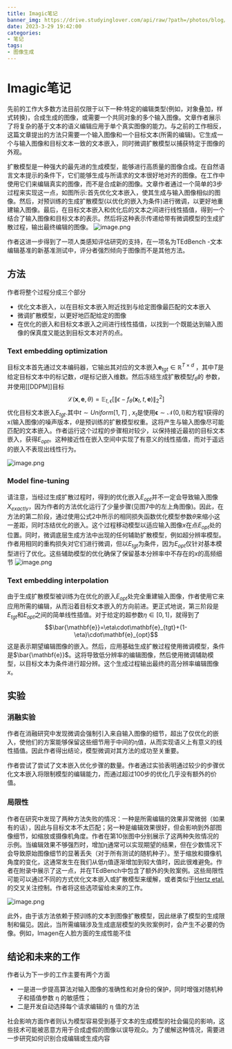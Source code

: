 ```yaml
---
title: Imagic笔记
banner_img: https://drive.studyinglover.com/api/raw/?path=/photos/blog/background/1679397008541.png
date: 2023-3-29 19:42:00
categories:
- 笔记
tags:
- 图像生成
---
```

# Imagic笔记
先前的工作大多数方法目前仅限于以下一种:特定的编辑类型(例如，对象叠加，样式转换)，合成生成的图像，或需要一个共同对象的多个输入图像。文章作者展示了将复杂的基于文本的语义编辑应用于单个真实图像的能力。与之前的工作相反，这篇文章提出的方法只需要一个输入图像和一个目标文本(所需的编辑)。它生成一个与输入图像和目标文本一致的文本嵌入，同时微调扩散模型以捕获特定于图像的外观。

扩散模型是一种强大的最先进的生成模型，能够进行高质量的图像合成。在自然语言文本提示的条件下，它们能够生成与所请求的文本很好地对齐的图像。在工作中使用它们来编辑真实的图像，而不是合成新的图像。文章作者通过一个简单的3步过程来实现这一点，如图所示:首先优化文本嵌入，使其生成与输入图像相似的图像。然后，对预训练的生成扩散模型(以优化的嵌入为条件)进行微调，以更好地重建输入图像。最后，在目标文本嵌入和优化后的文本之间进行线性插值，得到一个结合了输入图像和目标文本的表示。然后将这种表示传递给带有微调模型的生成扩散过程，输出最终编辑的图像。
![image.png](https://proxy.thisis.plus/20230312151044.png)

作者这进一步得到了一项人类感知评估研究的支持，在一项名为TEdBench -文本编辑基准的新基准测试中，评分者强烈倾向于图像而不是其他方法。

## 方法

作者将整个过程分成三个部分

- 优化文本嵌入，以在目标文本嵌入附近找到与给定图像最匹配的文本嵌入 
- 微调扩散模型，以更好地匹配给定的图像 
- 在优化的嵌入和目标文本嵌入之间进行线性插值，以找到一个既能达到输入图像的保真度又能达到目标文本对齐的点。

### Text embedding optimization 
目标文本首先通过文本编码器，它输出其对应的文本嵌入$\textbf{e}_{tgt}\in\mathbb{R}^{T\times d}$ ，其中$T$是给定目标文本中的标记数，$d$是标记嵌入维数。然后冻结生成扩散模型$f_\theta$的 参数，并使用[[DDPM]]目标$$\mathcal{L}(\mathbf{x},\mathbf{e},\theta)=\mathbb{E}_{t,\epsilon}\left[\left\|\epsilon-f_{\theta}(\mathbf{x}_{t},t,\mathbf{e})\right\|_{2}^{2}\right]$$优化目标文本嵌入$E_{tgt}$.其中$t\sim Uniform[1,T]$ , $x_t$是使用$\boldsymbol{\epsilon}{\sim}\mathcal{N}(0,\text{I})$和方程1获得的x(输入图像)的噪声版本，$\theta$是预训练的扩散模型权重。这将产生与输入图像尽可能匹配的文本嵌入。作者运行这个过程的步骤相对较少，以保持接近最初的目标文本嵌入，获得$E_{opt}$。这种接近性在嵌入空间中实现了有意义的线性插值，而对于遥远的嵌入不表现出线性行为。

![image.png](https://proxy.thisis.plus/20230312163802.png)


### Model fine-tuning

请注意，当经过生成扩散过程时，得到的优化嵌入$E_{opt}$并不一定会导致输入图像$X_{exactly}$，因为作者的方法优化运行了少量步骤(见图7中的左上角图像)。因此，在方法的第二阶段，通过使用公式2中所示的相同损失函数优化模型参数$\theta$来缩小这一差距，同时冻结优化的嵌入。这个过程移动模型以适应输入图像$x$在点$E_{opt}$处的位置。同时，微调底层生成方法中出现的任何辅助扩散模型，例如超分辨率模型。作者用相同的重构损失对它们进行微调，但以$E_{tgt}$为条件，因为$E_{opt}$仅针对基本模型进行了优化。这些辅助模型的优化确保了保留基本分辨率中不存在的$x$的高频细节
![image.png](https://proxy.thisis.plus/20230312164454.png)


### Text embedding interpolation

由于生成扩散模型被训练为在优化的嵌入$E_{opt}$处完全重建输入图像，作者使用它来应用所需的编辑，从而沿着目标文本嵌入的方向前进。更正式地说，第三阶段是$E_{tgt}$和$E_{opt}$之间的简单线性插值。对于给定的超参数$\eta\in[0,1]$，就得到了$$\bar{\mathbf{e}}=\eta\cdot\mathbf{e}_{tgt}+(1-\eta)\cdot\mathbf{e}_{opt}$$
这是表示期望编辑图像的嵌入。然后，应用基础生成扩散过程使用微调模型，条件是$\bar{\mathbf{e}}$。这将导致低分辨率的编辑图像，然后使用微调辅助模型，以目标文本为条件进行超分辨。这个生成过程输出最终的高分辨率编辑图像$x$。

## 实验

### 消融实验
作者在消融研究中发现微调会强制引入来自输入图像的细节，超出了仅优化的嵌入，使他们的方案能够保留这些细节用于中间的η值，从而实现语义上有意义的线性插值。因此作者得出结论，模型微调对其方法的成功至关重要。

作者尝试了尝试了文本嵌入优化步骤的数量。作者通过实验表明通过较少的步骤优化文本嵌入将限制模型的编辑能力，而通过超过100步的优化几乎没有额外的价值。

### 局限性
作者在研究中发现了两种方法失败的情况：一种是所需编辑的效果非常微弱（如果有的话），因此与目标文本不太匹配；另一种是编辑效果很好，但会影响到外部图像细节，如缩放或摄像机角度。作者在第10张图中分别展示了这两种失败情况的示例。当编辑效果不够强烈时，增加η通常可以实现期望的结果，但在少数情况下会导致原始图像细节的显著丢失（对于所有测试的随机种子）。至于缩放和摄像机角度的变化，这通常发生在我们从低η值逐渐增加到较大值时，因此很难避免。作者在附录中展示了这一点，并在TEdBench中包含了额外的失败案例。这些局限性可能可以通过不同的方式优化文本嵌入或扩散模型来缓解，或者类似于[Hertz etal.](https://arxiv.org/abs/2208.01626)的交叉关注控制。作者将这些选项留给未来的工作。

![image.png](https://proxy.thisis.plus/20230329195843.png)

此外，由于该方法依赖于预训练的文本到图像扩散模型，因此继承了模型的生成限制和偏见。因此，当所需编辑涉及生成底层模型的失败案例时，会产生不必要的伪像。例如，Imagen在人脸方面的生成性能不佳

## 结论和未来的工作

作者认为下一步的工作主要有两个方面
- 一是进一步提高算法对输入图像的准确性和对身份的保护，同时增强对随机种子和插值参数 η 的敏感性；
- 二是开发自动选择每个请求编辑的 η 值的方法

社会影响方面作者则认为模型容易受到基于文本的生成模型的社会偏见的影响，这些技术可能被恶意方用于合成虚假的图像以误导观众。为了缓解这种情况，需要进一步研究如何识别合成编辑或生成内容